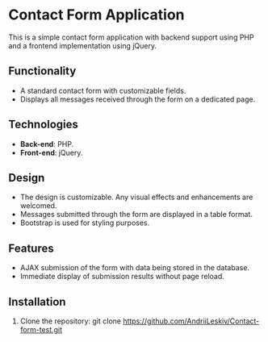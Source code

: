 # Contact Form Application

This is a simple contact form application with backend support using PHP and a frontend implementation using jQuery.

## Functionality

- A standard contact form with customizable fields.
- Displays all messages received through the form on a dedicated page.

## Technologies

- **Back-end**: PHP.
- **Front-end**: jQuery.

## Design

- The design is customizable. Any visual effects and enhancements are welcomed.
- Messages submitted through the form are displayed in a table format.
- Bootstrap is used for styling purposes.

## Features

- AJAX submission of the form with data being stored in the database.
- Immediate display of submission results without page reload.

## Installation

1. Clone the repository:
   git clone https://github.com/AndriiLeskiv/Contact-form-test.git